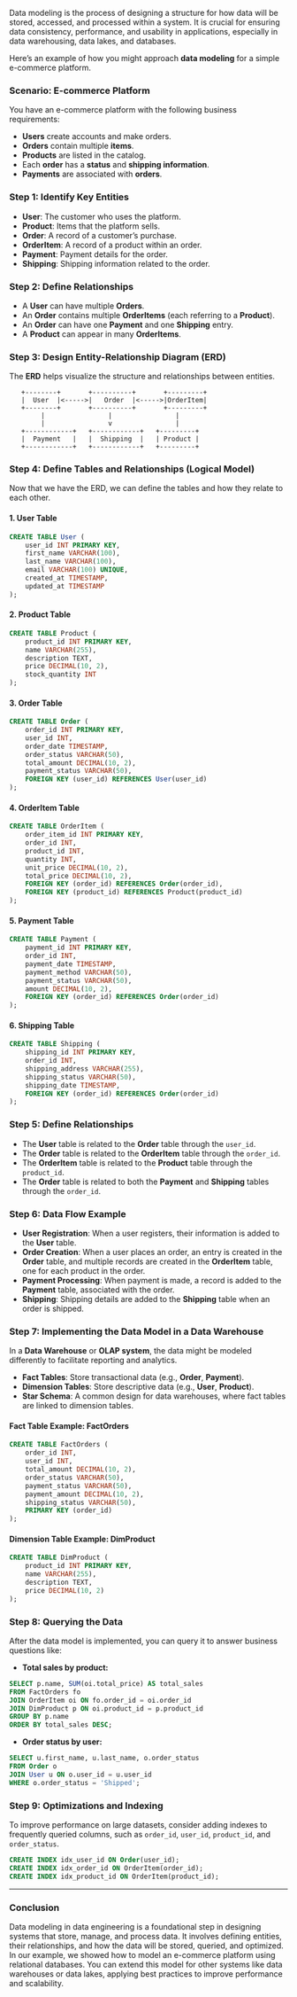 Data modeling is the process of designing a structure for how data will be stored, accessed, and processed within a system. It is crucial for ensuring data consistency, performance, and usability in applications, especially in data warehousing, data lakes, and databases.

Here’s an example of how you might approach **data modeling** for a simple e-commerce platform.

### **Scenario: E-commerce Platform**

You have an e-commerce platform with the following business requirements:

- **Users** create accounts and make orders.
- **Orders** contain multiple **items**.
- **Products** are listed in the catalog.
- Each **order** has a **status** and **shipping information**.
- **Payments** are associated with **orders**.

### **Step 1: Identify Key Entities**

- **User**: The customer who uses the platform.
- **Product**: Items that the platform sells.
- **Order**: A record of a customer’s purchase.
- **OrderItem**: A record of a product within an order.
- **Payment**: Payment details for the order.
- **Shipping**: Shipping information related to the order.

### **Step 2: Define Relationships**

- A **User** can have multiple **Orders**.
- An **Order** contains multiple **OrderItems** (each referring to a **Product**).
- An **Order** can have one **Payment** and one **Shipping** entry.
- A **Product** can appear in many **OrderItems**.

### **Step 3: Design Entity-Relationship Diagram (ERD)**

The **ERD** helps visualize the structure and relationships between entities.

```
   +--------+       +----------+       +---------+
   |  User  |<----->|   Order  |<----->|OrderItem|
   +--------+       +----------+       +---------+
        |                |                |
        |                v                |
   +------------+   +------------+   +---------+
   |  Payment   |   |  Shipping  |   | Product |
   +------------+   +------------+   +---------+
```

### **Step 4: Define Tables and Relationships (Logical Model)**

Now that we have the ERD, we can define the tables and how they relate to each other.

#### **1. User Table**

```sql
CREATE TABLE User (
    user_id INT PRIMARY KEY,
    first_name VARCHAR(100),
    last_name VARCHAR(100),
    email VARCHAR(100) UNIQUE,
    created_at TIMESTAMP,
    updated_at TIMESTAMP
);
```

#### **2. Product Table**

```sql
CREATE TABLE Product (
    product_id INT PRIMARY KEY,
    name VARCHAR(255),
    description TEXT,
    price DECIMAL(10, 2),
    stock_quantity INT
);
```

#### **3. Order Table**

```sql
CREATE TABLE Order (
    order_id INT PRIMARY KEY,
    user_id INT,
    order_date TIMESTAMP,
    order_status VARCHAR(50),
    total_amount DECIMAL(10, 2),
    payment_status VARCHAR(50),
    FOREIGN KEY (user_id) REFERENCES User(user_id)
);
```

#### **4. OrderItem Table**

```sql
CREATE TABLE OrderItem (
    order_item_id INT PRIMARY KEY,
    order_id INT,
    product_id INT,
    quantity INT,
    unit_price DECIMAL(10, 2),
    total_price DECIMAL(10, 2),
    FOREIGN KEY (order_id) REFERENCES Order(order_id),
    FOREIGN KEY (product_id) REFERENCES Product(product_id)
);
```

#### **5. Payment Table**

```sql
CREATE TABLE Payment (
    payment_id INT PRIMARY KEY,
    order_id INT,
    payment_date TIMESTAMP,
    payment_method VARCHAR(50),
    payment_status VARCHAR(50),
    amount DECIMAL(10, 2),
    FOREIGN KEY (order_id) REFERENCES Order(order_id)
);
```

#### **6. Shipping Table**

```sql
CREATE TABLE Shipping (
    shipping_id INT PRIMARY KEY,
    order_id INT,
    shipping_address VARCHAR(255),
    shipping_status VARCHAR(50),
    shipping_date TIMESTAMP,
    FOREIGN KEY (order_id) REFERENCES Order(order_id)
);
```

### **Step 5: Define Relationships**

- The **User** table is related to the **Order** table through the `user_id`.
- The **Order** table is related to the **OrderItem** table through the `order_id`.
- The **OrderItem** table is related to the **Product** table through the `product_id`.
- The **Order** table is related to both the **Payment** and **Shipping** tables through the `order_id`.

### **Step 6: Data Flow Example**

- **User Registration**: When a user registers, their information is added to the **User** table.
- **Order Creation**: When a user places an order, an entry is created in the **Order** table, and multiple records are created in the **OrderItem** table, one for each product in the order.
- **Payment Processing**: When payment is made, a record is added to the **Payment** table, associated with the order.
- **Shipping**: Shipping details are added to the **Shipping** table when an order is shipped.

### **Step 7: Implementing the Data Model in a Data Warehouse**

In a **Data Warehouse** or **OLAP system**, the data might be modeled differently to facilitate reporting and analytics.

- **Fact Tables**: Store transactional data (e.g., **Order**, **Payment**).
- **Dimension Tables**: Store descriptive data (e.g., **User**, **Product**).
- **Star Schema**: A common design for data warehouses, where fact tables are linked to dimension tables.

#### **Fact Table Example: FactOrders**

```sql
CREATE TABLE FactOrders (
    order_id INT,
    user_id INT,
    total_amount DECIMAL(10, 2),
    order_status VARCHAR(50),
    payment_status VARCHAR(50),
    payment_amount DECIMAL(10, 2),
    shipping_status VARCHAR(50),
    PRIMARY KEY (order_id)
);
```

#### **Dimension Table Example: DimProduct**

```sql
CREATE TABLE DimProduct (
    product_id INT PRIMARY KEY,
    name VARCHAR(255),
    description TEXT,
    price DECIMAL(10, 2)
);
```

### **Step 8: Querying the Data**

After the data model is implemented, you can query it to answer business questions like:

- **Total sales by product:**

```sql
SELECT p.name, SUM(oi.total_price) AS total_sales
FROM FactOrders fo
JOIN OrderItem oi ON fo.order_id = oi.order_id
JOIN DimProduct p ON oi.product_id = p.product_id
GROUP BY p.name
ORDER BY total_sales DESC;
```

- **Order status by user:**

```sql
SELECT u.first_name, u.last_name, o.order_status
FROM Order o
JOIN User u ON o.user_id = u.user_id
WHERE o.order_status = 'Shipped';
```

### **Step 9: Optimizations and Indexing**

To improve performance on large datasets, consider adding indexes to frequently queried columns, such as `order_id`, `user_id`, `product_id`, and `order_status`.

```sql
CREATE INDEX idx_user_id ON Order(user_id);
CREATE INDEX idx_order_id ON OrderItem(order_id);
CREATE INDEX idx_product_id ON OrderItem(product_id);
```

---

### **Conclusion**

Data modeling in data engineering is a foundational step in designing systems that store, manage, and process data. It involves defining entities, their relationships, and how the data will be stored, queried, and optimized. In our example, we showed how to model an e-commerce platform using relational databases. You can extend this model for other systems like data warehouses or data lakes, applying best practices to improve performance and scalability.
